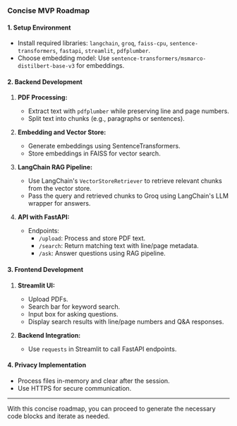 ### **Concise MVP Roadmap**

#### **1\. Setup Environment**

-   Install required libraries: `langchain`, `groq`, `faiss-cpu`, `sentence-transformers`, `fastapi`, `streamlit`, `pdfplumber`.
-   Choose embedding model: Use `sentence-transformers/msmarco-distilbert-base-v3` for embeddings.

#### **2\. Backend Development**

1.  **PDF Processing:**

    -   Extract text with `pdfplumber` while preserving line and page numbers.
    -   Split text into chunks (e.g., paragraphs or sentences).
2.  **Embedding and Vector Store:**

    -   Generate embeddings using SentenceTransformers.
    -   Store embeddings in FAISS for vector search.
3.  **LangChain RAG Pipeline:**

    -   Use LangChain's `VectorStoreRetriever` to retrieve relevant chunks from the vector store.
    -   Pass the query and retrieved chunks to Groq using LangChain's LLM wrapper for answers.
4.  **API with FastAPI:**

    -   Endpoints:
        -   `/upload`: Process and store PDF text.
        -   `/search`: Return matching text with line/page metadata.
        -   `/ask`: Answer questions using RAG pipeline.

#### **3\. Frontend Development**

1.  **Streamlit UI:**

    -   Upload PDFs.
    -   Search bar for keyword search.
    -   Input box for asking questions.
    -   Display search results with line/page numbers and Q&A responses.
2.  **Backend Integration:**

    -   Use `requests` in Streamlit to call FastAPI endpoints.

#### **4\. Privacy Implementation**

-   Process files in-memory and clear after the session.
-   Use HTTPS for secure communication.

* * * * *

With this concise roadmap, you can proceed to generate the necessary code blocks and iterate as needed.